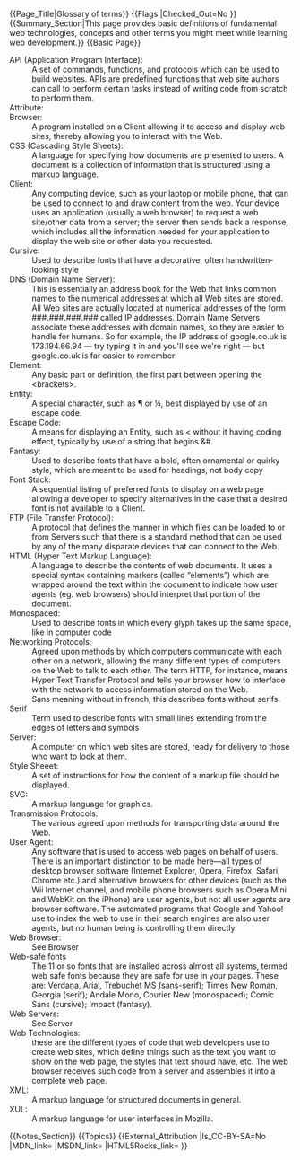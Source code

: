 {{Page_Title|Glossary of terms}}
{{Flags
|Checked_Out=No
}}
{{Summary_Section|This page provides basic definitions of fundamental web technologies, concepts and other terms you might meet while learning web development.}}
{{Basic Page}}
<dl>
<dt>API (Application Program Interface):</dt>
<dd>A set of commands, functions, and protocols which can be used to build websites. APIs are predefined functions that web site authors can call to perform certain tasks instead of writing code from scratch to perform them.</dd>
<dt>Attribute:</dt>
<dd></dd>
<dt>Browser:</dt>
<dd>A program installed on a Client allowing it to access and display web sites, thereby allowing you to interact with the Web.</dd>
<dt>CSS (Cascading Style Sheets):</dt>
<dd>A language for specifying how documents are presented to users. A document is a collection of information that is structured using a markup language.</dd>
<dt>Client:</dt>
<dd>Any computing device, such as your laptop or mobile phone, that can be used to connect to and draw content from the web. Your device uses an application (usually a web browser) to request a web site/other data from a server; the server then sends back a response, which includes all the information needed for your application to display the web site or other data you requested.</dd>
<dt>Cursive: </dt>
<dd>Used to describe fonts that have a decorative, often handwritten-looking style</dd>
<dt>DNS (Domain Name Server):</dt>
<dd> This is essentially an address book for the Web that links common names to the numerical addresses at which all Web sites are stored. All Web sites are actually located at numerical addresses of the form ###.###.###.### called IP addresses. Domain Name Servers associate these addresses with domain names, so they are easier to handle for humans. So for example, the IP address of google.co.uk is 173.194.66.94 — try typing it in and you'll see we're right — but google.co.uk is far easier to remember!</dd>
<dt>Element:</dt>
<dd>Any basic part or definition, the first part between opening the &#60;brackets&#62;.</dd>
<dt>Entity:</dt>
<dd>A special character, such as &#182; or &#188;, best displayed by use of an escape code.</dd>
<dt>Escape Code:</dt>
<dd>A means for displaying an Entity, such as &#60; without it having coding effect, typically by use of a string that begins &#.</dd>
<dt>Fantasy: </dt>
<dd>Used to describe fonts that have a bold, often ornamental or quirky style, which are meant to be used for headings, not body copy</dd>
<dt>Font Stack:</dt>
<dd>A sequential listing of preferred fonts to display on a web page allowing a developer to specify alternatives in the case that a desired font is not available to a Client.</dd>
<dt>FTP (File Transfer Protocol):</dt>
<dd>A protocol that defines the manner in which files can be loaded to or from Servers such that there is a standard method that can be used by any of the many disparate devices that can connect to the Web.</dd>
<dt>HTML (Hyper Text Markup Language):</dt>
<dd>A language to describe the contents of web documents. It uses a special syntax containing markers (called “elements”) which are wrapped around the text within the document to indicate how user agents (eg. web browsers) should interpret that portion of the document.</dd>
<dt>Monospaced: </dt>
<dd>Used to describe fonts in which every glyph takes up the same space, like in computer code</dd>
<dt>Networking Protocols:</dt>
<dd> Agreed upon methods by which computers communicate with each other on a network, allowing the many different types of computers on the Web to talk to each other. The term HTTP, for instance, means Hyper Text Transfer Protocol and tells your browser how to interface with the network to access information stored on the Web.</dd>
<dt><Sans-serif:/dt>
<dd>Sans meaning without in french, this describes fonts without serifs.</dd>
<dt>Serif</dt>
<dd>Term used to describe fonts with small lines extending from the edges of letters and symbols</dd>
<dt>Server:</dt>
<dd>A computer on which web sites are stored, ready for delivery to those who want to look at them.</dd>
<dt>Style Sheeet:</dt>
<dd>A set of instructions for how the content of a markup file should be displayed.</dd>
<dt>SVG:</dt>
<dd>A markup language for graphics.</dd>
<dt>Transmission Protocols:</dt>
<dd>The various agreed upon methods for transporting data around the Web.</dd>
<dt>User Agent:</dt>
<dd>Any software that is used to access web pages on behalf of users. There is an important distinction to be made here—all types of desktop browser software (Internet Explorer, Opera, Firefox, Safari, Chrome etc.) and alternative browsers for other devices (such as the Wii Internet channel, and mobile phone browsers such as Opera Mini and WebKit on the iPhone) are user agents, but not all user agents are browser software. The automated programs that Google and Yahoo! use to index the web to use in their search engines are also user agents, but no human being is controlling them directly.</dd>
<dt>Web Browser:</dt>
<dd> See Browser </dd>
<dt>Web-safe fonts</dt>
<dd>The 11 or so fonts that are installed across almost all systems, termed web safe fonts because they are safe for use in your pages.  These are: Verdana, Arial, Trebuchet MS (sans-serif); Times New Roman, Georgia (serif); Andale Mono, Courier New (monospaced); Comic Sans (cursive); Impact (fantasy).</dd>
<dt>Web Servers:</dt>
<dd>See Server</dd>
<dt>Web Technologies:</dt>
<dd> these are the different types of code that web developers use to create web sites, which define things such as the text you want to show on the web page, the styles that text should have, etc. The web browser receives such code from a server and assembles it into a complete web page.
</dd>
<dt>XML:</dt>
<dd>A markup language for structured documents in general.</dd>
<dt>XUL:</dt>
<dd>A markup language for user interfaces in Mozilla.</dd>
<dt></dt>
<dd></dd>
<dt></dt>
<dd></dd>
<dt></dt>
<dd></dd>
<dt></dt>
<dd></dd>
</dl>
{{Notes_Section}}
{{Topics}}
{{External_Attribution
|Is_CC-BY-SA=No
|MDN_link=
|MSDN_link=
|HTML5Rocks_link=
}}